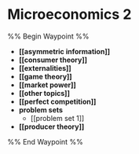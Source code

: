 # Microeconomics 2
%% Begin Waypoint %%
- **[[asymmetric information]]**
- **[[consumer theory]]**
- **[[externalities]]**
- **[[game theory]]**
- **[[market power]]**
- **[[other topics]]**
- **[[perfect competition]]**
- **problem sets**
	- [[problem set 1]]
- **[[producer theory]]**

%% End Waypoint %%

    